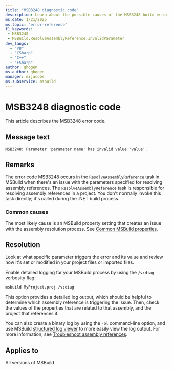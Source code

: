 ```yaml
---
title: "MSB3248 diagnostic code"
description: Learn about the possible causes of the MSB3248 build error, and get troubleshooting tips.
ms.date: 1/21/2025
ms.topic: "error-reference"
f1_keywords:
 - MSB3248
 - MSBuild.ResolveAssemblyReference.InvalidParameter
dev_langs:
  - "VB"
  - "CSharp"
  - "C++"
  - "FSharp"
author: ghogen
ms.author: ghogen
manager: mijacobs
ms.subservice: msbuild
---
```


# MSB3248 diagnostic code

<!-- :::ErrorDefinitionDescription::: -->
<!-- :::editable-content name="introDescription"::: -->
This article describes the MSB3248 error code.
<!-- :::editable-content-end::: -->

## Message text

`MSB3248: Parameter 'parameter name' has invalid value 'value'.`

<!-- :::editable-content name="postOutputDescription"::: -->
## Remarks

The error code MSB3248 occurs in the `ResolveAssemblyReference` task in MSBuild when there's an issue with the parameters specified for resolving assembly references. The `ResolveAssemblyReference` task is responsible for resolving assembly references in a project. You don't normally invoke this task directly; it's called during the .NET build process.

### Common causes

The most likely cause is an MSBuild property setting that creates an issue with the assembly resolution process. See [Common MSBuild properties](../common-msbuild-project-properties.md).

## Resolution

Look at what specific parameter triggers the error and its value and review how it's set or modified in your project files or imported files.

Enable detailed logging for your MSBuild process by using the `/v:diag` verbosity flag:

```bash
msbuild MyProject.proj /v:diag
```

This option provides a detailed log output, which should be helpful to determine which assembly reference is triggering the issue. Then, check the values of the properties that are related to that assembly, and the project that references it.

You can also create a binary log by using the `-bl` command-line option, and use MSBuild [structured log viewer](https://msbuildlog.com/) to more easily view the log output. For more information, see [Troubleshoot assembly references](../troubleshoot-assembly-references.md).

<!-- :::editable-content-end::: -->
<!-- :::ErrorDefinitionDescription-end::: -->

## Applies to

All versions of MSBuild
